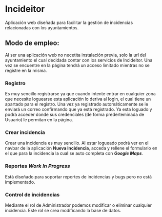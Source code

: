 # Incideitor

Aplicación web diseñada para facilitar la gestión de incidencias relacionadas con los ayuntamientos.

## Modo de empleo:
Al ser una aplicación web no necetita instalación previa, 
solo la url del ayuntamiento el cual decidada contar con los servicios 
de Incideitor.
Una vez se encuentre en la página tendrá un acceso limitado mientras no
se registre en la misma.

### Registro
Es muy sencillo registrarse ya que cuando intente entrar en cualquier 
zona que necesite loguearse esta aplicación lo deriva al login, el cual tiene
un apartado para el registro. Una vez ya registrado automáticamente se le 
enviará un correo confirmando que ya está registrado. Ya esta
loguado y podrá acceder donde sus credenciales (de forma prederteminada 
de Usuario) le permitan en la página.

### Crear incidencia
Crear una incidencia es muy sencillo. Al estar logueado podrá ver en el 
navbar de la aplicación **Nueva Incidencia**, acceda y rellene el formulario 
en el que para la incidencia la cual se auto completa con **_Google Maps_**.

### Reportes **_Work In Progress_**
Está diseñado para soportar reportes de incidencias y bugs pero no está 
implementado.

### Control de incidencias
Mediante el rol de Administrador podemos modificar o eliminar cualquier 
incidencia. Este rol se crea modificando la base de datos. 


